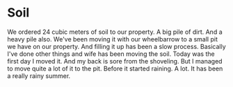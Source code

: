 # Soil

We ordered 24 cubic meters of soil to our property. A big pile of dirt. And a heavy pile also. We've been moving it with our wheelbarrow to a small pit we have on our property. And filling it up has been a slow process. Basically I've done other things and wife has been moving the soil. Today was the first day I moved it. And my back is sore from the shoveling. But I managed to move quite a lot of it to the pit. Before it started raining. A lot. It has been a really rainy summer.